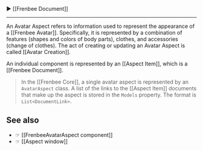 ▶ [[Frenbee Document]]

---
An Avatar Aspect refers to information used to represent the appearance of a [[Frenbee Avatar]].
Specifically, it is represented by a combination of features (shapes and colors of body parts), clothes, and accessories (change of clothes). The act of creating or updating an Avatar Aspect is called [[Avatar Creation]].

An individual component is represented by an [[Aspect Item]], which is a [[Frenbee Document]].

> In the [[Frenbee Core]], a single avatar aspect is represented by an `AvatarAspect` class. A list of the links to the [[Aspect Item]] documents that make up the aspect is stored in the `Models` property. The format is `List<DocumentLink>`.

## See also

* ☞ [[FrenbeeAvatarAspect component]]
* ☞ [[Aspect window]]